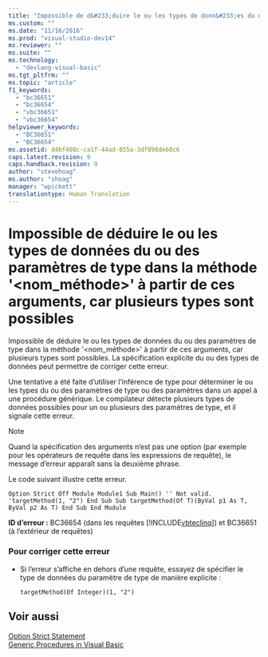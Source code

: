 ```yaml
---
title: "Impossible de d&#233;duire le ou les types de donn&#233;es du ou des param&#232;tres de type dans la m&#233;thode &#39;&lt;nom_m&#233;thode&gt;&#39; &#224; partir de ces arguments, car plusieurs types sont possibles | Microsoft Docs"
ms.custom: ""
ms.date: "11/16/2016"
ms.prod: "visual-studio-dev14"
ms.reviewer: ""
ms.suite: ""
ms.technology: 
  - "devlang-visual-basic"
ms.tgt_pltfrm: ""
ms.topic: "article"
f1_keywords: 
  - "bc36651"
  - "bc36654"
  - "vbc36651"
  - "vbc36654"
helpviewer_keywords: 
  - "BC36651"
  - "BC36654"
ms.assetid: d4bf408c-ca1f-44ad-855a-3df898de60c6
caps.latest.revision: 9
caps.handback.revision: 9
author: "stevehoag"
ms.author: "shoag"
manager: "wpickett"
translationtype: Human Translation
---
```

# Impossible de d&#233;duire le ou les types de donn&#233;es du ou des param&#232;tres de type dans la m&#233;thode &#39;&lt;nom_m&#233;thode&gt;&#39; &#224; partir de ces arguments, car plusieurs types sont possibles
Impossible de déduire le ou les types de données du ou des paramètres de type dans la méthode '\<nom\_méthode\>' à partir de ces arguments, car plusieurs types sont possibles. La spécification explicite du ou des types de données peut permettre de corriger cette erreur.  
  
 Une tentative a été faite d’utiliser l’inférence de type pour déterminer le ou les types du ou des paramètres de type ou des paramètres dans un appel à une procédure générique. Le compilateur détecte plusieurs types de données possibles pour un ou plusieurs des paramètres de type, et il signale cette erreur.  
  
> [!NOTE]
>  Quand la spécification des arguments n’est pas une option \(par exemple pour les opérateurs de requête dans les expressions de requête\), le message d’erreur apparaît sans la deuxième phrase.  
  
 Le code suivant illustre cette erreur.  
  
```vb#  
Option Strict Off Module Module1 Sub Main() '' Not valid. 'targetMethod(1, "2") End Sub Sub targetMethod(Of T)(ByVal p1 As T, ByVal p2 As T) End Sub End Module  
```  
  
 **ID d’erreur :** BC36654 \(dans les requêtes [!INCLUDE[vbteclinq](../../csharp/includes/vbteclinq_md.md)]\) et BC36651 \(à l’extérieur de requêtes\)  
  
### Pour corriger cette erreur  
  
-   Si l’erreur s’affiche en dehors d’une requête, essayez de spécifier le type de données du paramètre de type de manière explicite :  
  
    ```  
    targetMethod(Of Integer)(1, "2")  
    ```  
  
## Voir aussi  
 [Option Strict Statement](../../visual-basic/language-reference/statements/option-strict-statement.md)   
 [Generic Procedures in Visual Basic](../../visual-basic/programming-guide/language-features/data-types/generic-procedures.md)